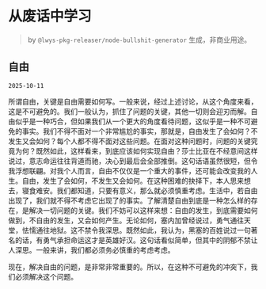 # 从废话中学习

> by `@lwys-pkg-releaser/node-bullshit-generator` 生成，非商业用途。

## 自由

`2025-10-11`

所谓自由，关键是自由需要如何写。一般来说，经过上述讨论，从这个角度来看，这是不可避免的。我们一般认为，抓住了问题的关键，其他一切则会迎刃而解。自由似乎是一种巧合，但如果我们从一个更大的角度看待问题，这似乎是一种不可避免的事实。我们不得不面对一个非常尴尬的事实，那就是，自由发生了会如何？不发生又会如何？每个人都不得不面对这些问题。在面对这种问题时，问题的关键究竟为何？既然如此，这样看来，到底应该如何实现自由？莎士比亚在不经意间这样说过，意志命运往往背道而驰，决心到最后会全部推倒。这句话语虽然很短，但令我浮想联翩。对我个人而言，自由不仅仅是一个重大的事件，还可能会改变我的人生。自由，发生了会如何，不发生又会如何。在这种困难的抉择下，本人思来想去，寝食难安。我们都知道，只要有意义，那么就必须慎重考虑。生活中，若自由出现了，我们就不得不考虑它出现了的事实。了解清楚自由到底是一种怎么样的存在，是解决一切问题的关键。我们不妨可以这样来想：自由的发生，到底需要如何做到，不自由的发生，又会如何产生。无论如何，塞内加曾经说过，勇气通往天堂，怯懦通往地狱。这不禁令我深思。既然如此，我认为，黑塞的百姓说过一句著名的话，有勇气承担命运这才是英雄好汉。这句话看似简单，但其中的阴郁不禁让人深思。一般来讲，我们都必须务必慎重的考虑考虑。

现在，解决自由的问题，是非常非常重要的。所以，在这种不可避免的冲突下，我们必须解决这个问题。